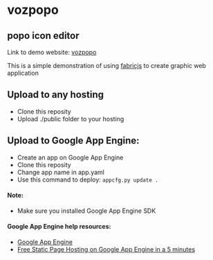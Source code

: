 # vozpopo
## popo icon editor

Link to demo website: [vozpopo](http://vozpopo.appspot.com/)

This is a simple demonstration of using [fabricjs](http://fabricjs.com/) to create graphic web application

## Upload to any hosting
- Clone this reposity
- Upload ./public folder to your hosting

## Upload to Google App Engine:
- Create an app on Google App Engine
- Clone this reposity
- Change app name in app.yaml
- Use this command to deploy: `appcfg.py update .`

#### Note:
- Make sure you installed Google App Engine SDK

#### Google App Engine help resources:
- [Google App Engine](https://cloud.google.com/appengine/docs)
- [Free Static Page Hosting on Google App Engine in a 5 minutes](http://www.fizerkhan.com/blog/posts/Free-Static-Page-Hosting-on-Google-App-Engine-in-a-5-minutes.html)
